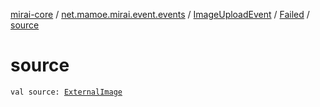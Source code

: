 [mirai-core](../../../index.md) / [net.mamoe.mirai.event.events](../../index.md) / [ImageUploadEvent](../index.md) / [Failed](index.md) / [source](./source.md)

# source

`val source: `[`ExternalImage`](../../../net.mamoe.mirai.utils/-external-image/index.md)